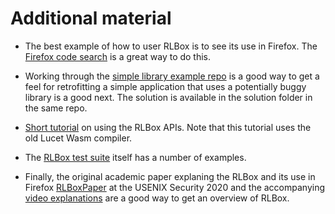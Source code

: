 # Additional material

* The best example of how to user RLBox is to see its use in Firefox. The
  [Firefox code
  search](https://searchfox.org/mozilla-central/search?q=create_sandbox&path=)
  is a great way to do this.

* Working through the [simple library example
  repo](https://github.com/shravanrn/simple_library_example>) is a good way to
  get a feel for retrofitting a simple application that uses a potentially
  buggy library is a good next. The solution is available in the solution
  folder in the same repo.

* [Short tutorial](https://github.com/ayushagarwal95/tutorial-rlbox) on using
  the RLBox APIs. Note that this tutorial uses the old Lucet Wasm compiler.

* The [RLBox test suite](https://github.com/PLSysSec/rlbox_sandboxing_api/tree/master/code/tests) itself has a number of examples.

* Finally, the original academic paper explaning the RLBox and its use in
  Firefox
  [RLBoxPaper](https://www.usenix.org/conference/usenixsecurity20/presentation/narayan)
  at the USENIX Security 2020 and the accompanying [video
  explanations](https://cns.ucsd.edu/videos/members/CNS-RR-2020/Captioned/2020_10_15_CNS_Narayan.mp4)
  are a good way to get an overview of RLBox.
